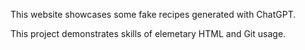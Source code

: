 This website showcases some fake recipes generated with ChatGPT.

This project demonstrates skills of elemetary HTML and Git usage.
